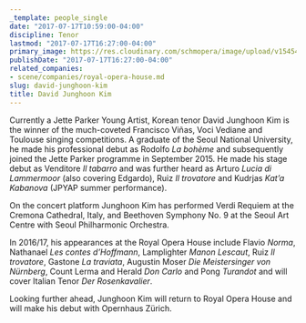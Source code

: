 ```yaml
---
_template: people_single
date: "2017-07-17T10:59:00-04:00"
discipline: Tenor
lastmod: "2017-07-17T16:27:00-04:00"
primary_image: https://res.cloudinary.com/schmopera/image/upload/v1545409169/media/webhook-uploads/1500303550786/2017-07-17---Photo_David-KIM.jpg.jpg
publishDate: "2017-07-17T16:27:00-04:00"
related_companies:
- scene/companies/royal-opera-house.md
slug: david-junghoon-kim
title: David Junghoon Kim
---
```


Currently a Jette Parker Young Artist, Korean tenor David Junghoon Kim is the winner
of the much-coveted Francisco Viñas, Voci Vediane and Toulouse singing
competitions. A graduate of the Seoul National University, he made his professional
debut as Rodolfo *La bohème* and subsequently joined the Jette Parker programme in
September 2015. He made his stage debut as Venditore *Il tabarro* and was further
heard as Arturo *Lucia di Lammermoor* (also covering Edgardo), Ruiz *Il trovatore* and
Kudrjas *Kat’a Kabanova* (JPYAP summer performance).

On the concert platform Junghoon Kim has performed Verdi Requiem at the Cremona
Cathedral, Italy, and Beethoven Symphony No. 9 at the Seoul Art Centre with Seoul
Philharmonic Orchestra.

In 2016/17, his appearances at the Royal Opera House include Flavio *Norma*,
Nathanael *Les contes d’Hoffmann*, Lamplighter *Manon Lescaut*, Ruiz *Il trovatore*,
Gastone *La traviata*, Augustin Moser *Die Meistersinger von Nürnberg*, Count Lerma
and Herald *Don Carlo* and Pong *Turandot* and will cover Italian Tenor *Der
Rosenkavalier*.

Looking further ahead, Junghoon Kim will return to Royal Opera House and will make
his debut with Opernhaus Zürich.
